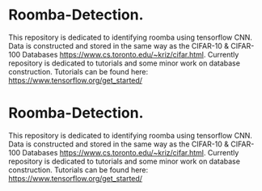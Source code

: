 
# Roomba-Detection. 
This repository is dedicated to identifying roomba using tensorflow CNN.
Data is constructed and stored in the same way as the CIFAR-10 & CIFAR-100 Databases https://www.cs.toronto.edu/~kriz/cifar.html. 
Currently repository is dedicated to tutorials and some minor work on database construction. 
Tutorials can be found here: https://www.tensorflow.org/get_started/

# Roomba-Detection. 
This repository is dedicated to identifying roomba using tensorflow CNN.
Data is constructed and stored in the same way as the CIFAR-10 & CIFAR-100 Databases https://www.cs.toronto.edu/~kriz/cifar.html. 
Currently repository is dedicated to tutorials and some minor work on database construction. 
Tutorials can be found here: https://www.tensorflow.org/get_started/


